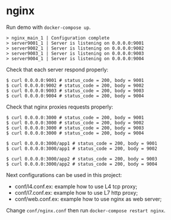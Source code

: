 # nginx

Run demo with `docker-compose up`.
```
> nginx_main_1 | Configuration complete
> server9001_1 | Server is listening on 0.0.0.0:9001
> server9002_1 | Server is listening on 0.0.0.0:9002
> server9003_1 | Server is listening on 0.0.0.0:9003
> server9004_1 | Server is listening on 0.0.0.0:9004
```

Check that each server respond properly:
```
$ curl 0.0.0.0:9001 # status_code = 200, body = 9001
$ curl 0.0.0.0:9002 # status_code = 200, body = 9002
$ curl 0.0.0.0:9003 # status_code = 200, body = 9003
$ curl 0.0.0.0:9004 # status_code = 200, body = 9004
```

Check that nginx proxies requests properly:
```
$ curl 0.0.0.0:3000 # status_code = 200, body = 9001
$ curl 0.0.0.0:3000 # status_code = 200, body = 9002
$ curl 0.0.0.0:3000 # status_code = 200, body = 9003
$ curl 0.0.0.0:3000 # status_code = 200, body = 9004

$ curl 0.0.0.0:3000/app1 # status_code = 200, body = 9001
$ curl 0.0.0.0:3000/app1 # status_code = 200, body = 9002

$ curl 0.0.0.0:3000/app2 # status_code = 200, body = 9003
$ curl 0.0.0.0:3000/app2 # status_code = 200, body = 9004
```

Next configurations can be used in this project:
- conf/l4.conf.ex: example how to use L4 tcp proxy;
- conf/l7.conf.ex: example how to use L7 http proxy;
- conf/web.conf.ex: example how to use nginx as web server;

Change `conf/nginx.conf` then run `docker-compose restart nginx`.
